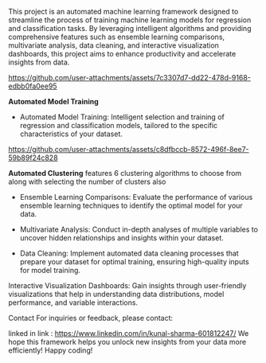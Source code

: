 This project is an automated machine learning framework designed to streamline the process of training machine learning models for regression and classification tasks. By leveraging intelligent algorithms and providing comprehensive features such as ensemble learning comparisons, multivariate analysis, data cleaning, and interactive visualization dashboards, this project aims to enhance productivity and accelerate insights from data.



https://github.com/user-attachments/assets/7c3307d7-dd22-478d-9168-edbb0fa0ee95

**Automated Model Training**
+ Automated Model Training:
Intelligent selection and training of regression and classification models, tailored to the specific characteristics of your dataset.


https://github.com/user-attachments/assets/c8dfbccb-8572-496f-8ee7-59b89f24c828

**Automated Clustering**
features 6 clustering algorithms to choose from along with selecting the number of clusters also 




+ Ensemble Learning Comparisons:
Evaluate the performance of various ensemble learning techniques to identify the optimal model for your data.

+ Multivariate Analysis:
Conduct in-depth analyses of multiple variables to uncover hidden relationships and insights within your dataset.

+ Data Cleaning:
Implement automated data cleaning processes that prepare your dataset for optimal training, ensuring high-quality inputs for model training.

Interactive Visualization Dashboards:
Gain insights through user-friendly visualizations that help in understanding data distributions, model performance, and variable interactions.

Contact
For inquiries or feedback, please contact:

linked in link : https://www.linkedin.com/in/kunal-sharma-601812247/
We hope this framework helps you unlock new insights from your data more efficiently! Happy coding!

